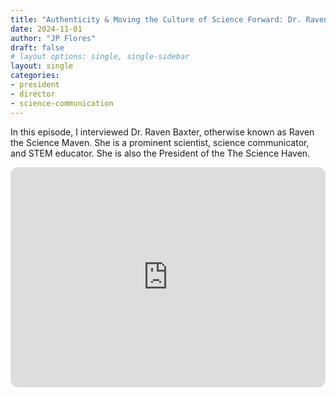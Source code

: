 ```yaml
---
title: "Authenticity & Moving the Culture of Science Forward: Dr. Raven Baxter"
date: 2024-11-01
author: "JP Flores"
draft: false
# layout options: single, single-sidebar
layout: single
categories:
- president
- director
- science-communication
---
```


In this episode, I interviewed Dr. Raven Baxter, otherwise known as Raven the Science Maven. She is a prominent scientist, science communicator, and STEM educator. She is also the President of the The Science Haven.

<iframe style="border-radius:12px" src="https://open.spotify.com/embed/episode/6s8cJJt6ffEuLY7COehi1F?utm_source=generator&theme=0" width="100%" height="352" frameBorder="0" allowfullscreen="" allow="autoplay; clipboard-write; encrypted-media; fullscreen; picture-in-picture" loading="lazy"></iframe>